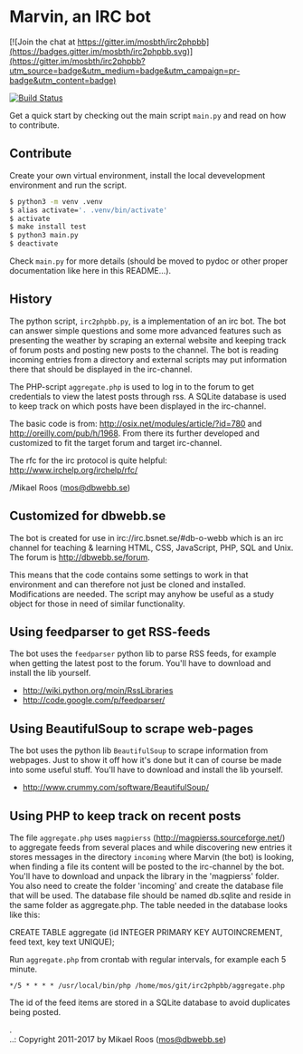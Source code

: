 Marvin, an IRC bot
==================

[![Join the chat at https://gitter.im/mosbth/irc2phpbb](https://badges.gitter.im/mosbth/irc2phpbb.svg)](https://gitter.im/mosbth/irc2phpbb?utm_source=badge&utm_medium=badge&utm_campaign=pr-badge&utm_content=badge)

[![Build Status](https://travis-ci.org/mosbth/irc2phpbb.svg?branch=master)](https://travis-ci.org/mosbth/irc2phpbb)

Get a quick start by checking out the main script `main.py` and read on how to contribute.



Contribute
--------------------------

Create your own virtual environment, install the local devevelopment environment and run the script. 

```bash
$ python3 -m venv .venv
$ alias activate='. .venv/bin/activate'
$ activate
$ make install test
$ python3 main.py
$ deactivate
```

Check `main.py` for more details (should be moved to pydoc or other proper documentation like here in this README...).



History
--------------------------
The python script, `irc2phpbb.py`, is a implementation of an irc bot. The bot can answer 
simple questions and some more advanced features such as presenting the weather by 
scraping an external website and keeping track of forum posts and posting new posts to 
the channel. The bot is reading incoming entries from a directory and external scripts may 
put information there that should be displayed in the irc-channel.

The PHP-script `aggregate.php` is used to log in to the forum to get credentials to view 
the latest posts through rss. A SQLite database is used to keep track on which posts 
have been displayed in the irc-channel.

The basic code is from: http://osix.net/modules/article/?id=780 and 
http://oreilly.com/pub/h/1968. From there its further developed and customized to fit the target
forum and target irc-channel.

The rfc for the irc protocol is quite helpful: http://www.irchelp.org/irchelp/rfc/

/Mikael Roos (mos@dbwebb.se)


Customized for dbwebb.se
----------------------------

The bot is created for use in irc://irc.bsnet.se/#db-o-webb which is an irc channel for 
teaching & learning HTML, CSS, JavaScript, PHP, SQL and Unix. The forum is http://dbwebb.se/forum. 

This means that the code contains some settings to work in that environment and can therefore
not just be cloned and installed. Modifications are needed. The script may anyhow be useful 
as a study object for those in need of similar functionality.


Using feedparser to get RSS-feeds
---------------------------------

The bot uses the `feedparser` python lib to parse RSS feeds, for example when getting the latest post to
the forum. You'll have to download and install the lib yourself.

* http://wiki.python.org/moin/RssLibraries
* http://code.google.com/p/feedparser/


Using BeautifulSoup to scrape web-pages
--------------------------------------

The bot uses the python lib `BeautifulSoup` to scrape information from webpages. Just to show it 
off how it's done but it can of course be made into some useful stuff. 
You'll have to download and install the lib yourself.

* http://www.crummy.com/software/BeautifulSoup/


Using PHP to keep track on recent posts
---------------------------------------

The file `aggregate.php` uses `magpierss` (http://magpierss.sourceforge.net/) to aggregate feeds from
several places and while discovering new entries it stores messages in the directory `incoming`
where Marvin (the bot) is looking, when finding a file its content will be posted to the 
irc-channel by the bot. You'll have to download and unpack the library in the 'magpierss' folder.
You also need to create the folder 'incoming' and create the database file that will be used. The 
database file should be named db.sqlite and reside in the same folder as aggregate.php. The table 
needed in the database looks like this:

CREATE TABLE aggregate (id INTEGER PRIMARY KEY AUTOINCREMENT, feed text, key text UNIQUE);

Run `aggregate.php` from crontab with regular intervals, for example each 5 minute.

```
*/5 * * * * /usr/local/bin/php /home/mos/git/irc2phpbb/aggregate.php
```
The id of the feed items are stored in a SQLite database to avoid duplicates being posted.



 .   
..:  Copyright 2011-2017 by Mikael Roos (mos@dbwebb.se)
